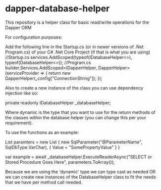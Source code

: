 # dapper-database-helper
This repository is a helper class for basic read/write operations for the Dapper ORM

For configuration purposes:

Add the following line in the Startup.cs (or in newer versions of .Net Program.cs) of your C# .Net Core Project (if that is what you are using)
//Startup.cs
services.AddScoped(typeof(IDatabaseHelper<>), typeof(DatabaseHelper<>));
//Program.cs
builder.Services.AddScoped<IDapperHelper<dynamic>, DapperHelper<dynamic>>(serviceProvider =>
{
    return new DapperHelper<dynamic>(_config["ConnectionString"]);
});

Also to create a new instance of the class you can use dependency injection like so:

private readonly IDatabaseHelper<dynamic> _databaseHelper;

Where dynamic is the type that you want to use for the return methods of the classes within the database helper (you can change this per your requirement).

To use the functions as an example:

List<SqlParameter> paramters = new List<SqlParameter> {
  new SqlParameter("@ParameterName", SqlDbType.VarChar), { Value = "SomePropertyValue" }
}

var example = await _databaseHelper.ExecuteReaderAsync("SELECT or Stored Procedure Goes Here", parameters.ToArray());

Because we are using the 'dynamic' type we can type cast as needed OR we can create new instances of the DatabaseHelper class to fit the needs that we have per 
method call needed. 

